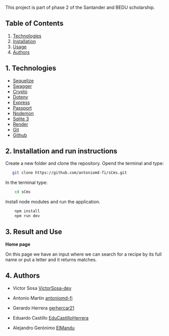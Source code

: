 This project is part of phase 2 of the Santander and BEDU scholarship.


## Table of Contents
1. [Technologies](#technologies)
2. [Installation](#installation)
3. [Usage](#usage)
4. [Authors](#authors)


<a name="technologies"></a>
## 1. Technologies

* [Sequelize](https://sequelize.org/)
* [Swagger](https://swagger.io/)
* [Crypto](https://developer.mozilla.org/en-US/docs/Web/JavaScript](https://nodejs.org/api/crypto.html))
* [Dotenv](https://www.npmjs.com/package/dotenv)
* [Express](https://expressjs.com/)
* [Passport](https://www.passportjs.org/)
* [Nodemon](https://www.npmjs.com/package/nodemon)
* [Sqlite 3](https://www.sqlite.org/index.html)
* [Render](https://render.com/)
* [Git](https://git-scm.com/)
* [Github](https://github.com/)

<a name="installation"></a>
## 2. Installation and run instructions
Create a new folder and clone the repository.
Opend the terminal and type:
```bash
   git clone https://github.com/antoniomd-fi/sCms.git
```
In the terminal type:
```bash
    cd sCms
```
Install node modules and run the application.
```bash
    npm install
    npm run dev
```

<a name="usage"></a>
## 3. Result and Use

**Home page**


On this page we have an input where we can search for a recipe by its full name or put a letter and it returns matches.



<a name="authors"></a>
## 4. Authors

- Victor Sosa [VictorSosa-dev](https://www.github.com/VictorSosa-dev)

- Antonio Martin [antoniomd-fi](https://github.com/antoniomd-fi)

- Gerardo Herrera [gerhercar21](https://github.com/gerhercar21)

- Eduardo Castillo [EduCastilloHerrera](https://github.com/EduCastilloHerrera)

- Alejandro Gerónimo [ElMandu](https://github.com/ElMandu)

